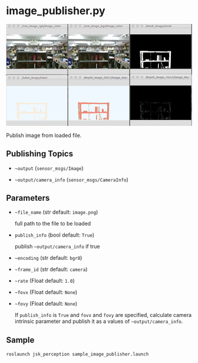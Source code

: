 # image_publisher.py

![](./images/image_publisher.png)

Publish image from loaded file.

## Publishing Topics
* `~output` (`sensor_msgs/Image`)

* `~output/camera_info` (`sensor_msgs/CameraInfo`)

## Parameters
* `~file_name` (str default: `image.png`)

  full path to the file to be loaded
* `publish_info` (bool default: `True`)

  publish `~output/camera_info` if true

* `~encoding` (str default: `bgr8`)
* `~frame_id` (str default: `camera`)
* `~rate` (Float default: `1.0`)

* `~fovx` (Float default: `None`)
* `~fovy` (Float default: `None`)

  If `publish_info` is `True` and `fovx` and `fovy` are specified,
  calculate camera intrinsic parameter and publish it as a values of
  `~output/camera_info`.

## Sample

```bash
roslaunch jsk_perception sample_image_publisher.launch
```
